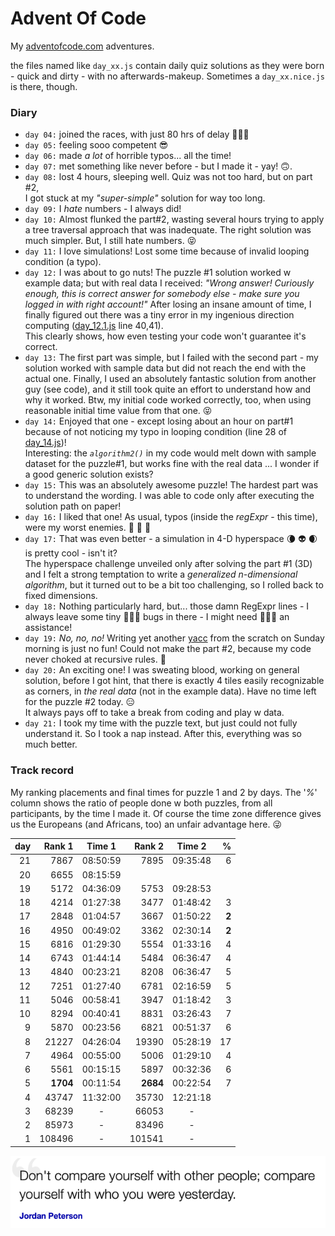 # Advent Of Code

My [adventofcode.com](https://adventofcode.com) adventures.

the files named like `day_xx.js` contain daily quiz solutions as they were born -
quick and dirty - with no afterwards-makeup.
Sometimes a `day_xx.nice.js` is there, though.

### Diary

* `day 04:` joined the races, with just 80 hrs of delay 🐌🐌🐌
* `day 05:` feeling sooo competent 😎
* `day 06:` made _a lot_ of horrible typos... all the time!
* `day 07:` met something like never before - but I made it - yay! 🙃.
* `day 08:` lost 4 hours, sleeping well. Quiz was not too hard, but on part #2,<br />
 I got stuck at my _"super-simple"_ solution for way too long.
* `day 09:` I _hate_ numbers - I always did!
* `day 10:` Almost flunked the part#2, wasting several hours trying to apply a tree traversal
approach that was inadequate. The right solution was much simpler. But, I still hate numbers. 😝
* `day 11:` I love simulations! Lost some time because of invalid looping condition (a typo).
* `day 12:` I was about to go nuts! The puzzle #1 solution worked w example data; but with real data I received:
_"Wrong answer! Curiously enough, this is correct answer for somebody else - make sure you
logged in with right account!"_ After losing an insane amount of time, I finally figured out
there was a tiny error in my ingenious direction computing ([day_12.1.js](day_12.1.js) line 40,41).
<br />This clearly shows, how even testing your code won't guarantee it's correct. 
* `day 13:` The first part was simple, but I failed with the second part -
my solution worked with sample data but did not reach the end with the actual one.
Finally, I used an absolutely fantastic solution from another guy (see code), and it still
took quite an effort to understand how and why it worked. Btw, my initial code worked
correctly, too, when using reasonable initial time value from that one. 😝
* `day 14:` Enjoyed that one - except losing about an hour on part#1 because
of not noticing my typo in looping condition (line 28 of [day_14.js](day_14.js))!<br />
Interesting: the _`algorithm2()`_ in my code would melt down with sample dataset for
the puzzle#1, but works fine with the real data ... I wonder if a good generic solution exists?
* `day 15:` This was an absolutely awesome puzzle! The hardest part was to understand
the wording. I was able to code only after executing the solution path on paper! 
* `day 16:` I liked that one! As usual, typos (inside the _regExpr_ - this time),
were my worst enemies. 👻 👺 💩
* `day 17:` That was even better - a simulation in 4-D hyperspace 🌘 👽 🌒 
is pretty cool - isn't it?<br />
The hyperspace challenge unveiled only after solving the part #1 (3D)
and I felt a strong temptation to write a _generalized n-dimensional 
algorithm_, but it turned out to be a bit too challenging, so I rolled back to fixed dimensions.
* `day 18:` Nothing particularly hard, but... those damn RegExpr lines -
I always leave some tiny 🐛🐛🐛 bugs in there - I might need 🐓🐓🐓 an assistance! 
* `day 19:` _No, no, no!_ Writing yet another [yacc](https://en.wikipedia.org/wiki/Yacc)
from the scratch on Sunday morning is just no fun! Could not make the part #2, because my code
never choked at recursive rules. 🤡
* `day 20:` An exciting one! I was sweating blood, working on general solution,
before I got hint, that there is exactly 4 tiles easily recognizable as corners,
in _the real data_ (not in the example data). Have no time left for the puzzle #2 today. 😑
<br />It always pays off to take a break from coding and play w data.
* `day 21:` I took my time with the puzzle text, but just could not fully understand it.
So I took a nap instead. After this, everything was so much better.

### Track record
My ranking placements and final times for puzzle 1 and 2 by days. The '_%_'
column shows the ratio of people done w both puzzles, from all participants,
by the time I made it. Of course the time zone difference gives us
the Europeans (and Africans, too) an unfair advantage here. 😜

| day | Rank 1 | Time 1 | Rank 2 | Time 2 | % |
| ---: | ---: | :---: | ---: | :---: |---: |
| 21 | 7867 | 08:50:59 | 7895 | 09:35:48 | 6 |
| 20 | 6655 | 08:15:59 |  |  |  |
| 19 | 5172 | 04:36:09 | 5753 | 09:28:53 |  |
| 18 | 4214 | 01:27:38 | 3477 | 01:48:42 | 3 |
| 17 | 2848 | 01:04:57 | 3667 | 01:50:22 | **2** |
| 16 | 4950 | 00:49:02 | 3362 | 02:30:14 | **2** |
| 15 | 6816 | 01:29:30 | 5554 | 01:33:16 | 4 |
| 14 | 6743 | 01:44:14 | 5484 | 06:36:47 | 4 |
| 13 | 4840 | 00:23:21 | 8208 | 06:36:47 | 5 |
| 12 | 7251 | 01:27:40 | 6781 | 02:16:59 | 5 |
| 11 | 5046 | 00:58:41 | 3947 | 01:18:42 | 3 |
| 10 | 8294 | 00:40:41 | 8831 | 03:26:43 | 7 |
| 9 | 5870 | 00:23:56 | 6821 | 00:51:37 | 6 |
| 8 | 21227 | 04:26:04 | 19390 | 05:28:19 | 17 |
| 7 | 4964 | 00:55:00 | 5006 | 01:29:10 | 4 |
| 6 | 5561 | 00:15:15 | 5897 | 00:32:36 | 6 |
| 5 | **1704** | 00:11:54 | **2684** | 00:22:54 | 7 |
| 4 | 43747 | 11:32:00 | 35730 | 12:21:18 | |
| 3 | 68239 | - | 66053 | - | |
| 2 | 85973 | - | 83496 | -| |
| 1 | 108496 | - | 101541 | - | |

![](quote.png)
